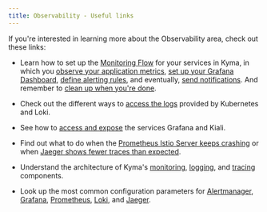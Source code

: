 ```yaml
---
title: Observability - Useful links
---
```


If you're interested in learning more about the Observability area, check out these links:

- Learn how to set up the [Monitoring Flow](../../../03-tutorials/00-observability) for your services in Kyma, in which you [observe your application metrics](../../../03-tutorials/00-observability/obsv-01-observe-application-metrics.md), [set up your Grafana Dashboard](../../../03-tutorials/00-observability/obsv-02-create-and-configure-grafana-dashboard.md), [define alerting rules](../../../03-tutorials/00-observability/obsv-03-define-alerting-rules-monitor.md), and eventually, [send notifications](../../../03-tutorials/00-observability/obsv-04-send-notifications.md). And remember to [clean up when you're done](../../../03-tutorials/00-observability/obsv-05-clean-up-configuration.md). 

- Check out the different ways to [access the logs](../../../04-operation-guides/operations/obsv-01-access-logs.md) provided by Kubernetes and Loki.

- See how to [access and expose](../../../04-operation-guides/operations/obsv-02-access-expose-kiali-grafana.md) the services Grafana<!-- , Jaeger, --> and Kiali.

- Find out what to do when the [Prometheus Istio Server keeps crashing](../../../04-operation-guides/troubleshooting/obsv-01-troubleshoot-prometheus-istio-server-crash-oom.md) or when [Jaeger shows fewer traces than expected](../../../04-operation-guides/troubleshooting/obsv-02-troubleshoot-jaeger-shows-few-traces.md).

- Understand the architecture of Kyma's [monitoring](../../../05-technical-reference/03-architecture/obsv-01-architecture-monitoring.md), [logging](../../../05-technical-reference/03-architecture/obsv-02-architecture-logging.md), and [tracing](../../../05-technical-reference/03-architecture/obsv-03-architecture-tracing.md) components.

- Look up the most common configuration parameters for [Alertmanager](../../../05-technical-reference/05-configuration-parameters/obsv-01-configpara-alertmanager.md), [Grafana](../../../05-technical-reference/05-configuration-parameters/obsv-02-configpara-grafana.md), [Prometheus](../../../05-technical-reference/05-configuration-parameters/obsv-03-configpara-prometheus.md), [Loki](../../../05-technical-reference/05-configuration-parameters/obsv-11-configpara-logging.md), and [Jaeger](../../../05-technical-reference/05-configuration-parameters/obsv-21-configpara-tracing.md).
